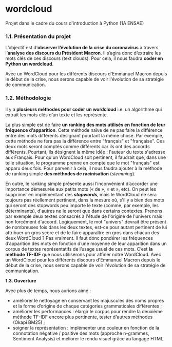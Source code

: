 # wordcloud
Projet dans le cadre du cours d'introduction à Python (1A ENSAE)

### 1.1. Présentation du projet

L’objectif est d’**observer l’évolution de la crise du coronavirus** à travers l’**analyse des discours du Président Macron**. Il s’agira donc d’extraire les mots clés de ces discours (text clouds). Pour cela, il nous faudra **coder en Python un wordcloud**.

Avec un WordCloud pour les différents discours d'Emmanuel Macron depuis le début de la crise, nous serons capable de voir l'évolution de sa stratégie de communication.

### 1.2. Méthodologie

Il y a **plusieurs méthodes pour coder un wordcloud** i.e. un algorithme qui extrait les mots clés d’un texte et les représente.

La plus simple est de faire **un ranking des mots utilisés en fonction de leur fréquence d’apparition**. Cette méthode naïve de ne pas faire la différence entre des mots différents désignant pourtant la même chose. Par exemple, cette méthode ne fera pas la différence entre "français" et "française". Ces deux mots seront comptés comme différents car ils ont des accords différents. Pourtant, ils désignent la même idée : l'auteur du texte s'adresse aux Français. Pour qu'un WordCloud soit pertinent, il faudrait que, dans une telle situation, le programme prenne en compte que le mot "français" est apparu deux fois. Pour parvenir à cela, il nous faudra ajouter à la méthode de ranking simple **des méthodes de racinisation** (*stemming*).

En outre, le ranking simple présente aussi l’inconvénient d’accorder une importance démesurée aux petits mots (« de », « et », etc). On peut les supprimer en implémentant des ***stopwords***, mais le WordCloud ne sera toujours pas réellement pertinent, dans la mesure où, s'il y a bien des mots qui seront des stopwords peu importe le texte (comme, par exemple, les déterminants), d'autres ne le seront que dans certains contextes. Prenons par exemple deux textes consacrés à l'étude de l'origine de l'univers mais non forcément d'accord. Logiquement, le mot "univers" devrait être présent de nombreuses fois dans les deux textes, est-ce pour autant pertinent de lui attribuer un gros score et de le faire apparaître en gros dans chacun des deux WordCloud ? Pas vraiment. Il faut donc pondérer les fréquences d’apparition des mots en fonction d’une moyenne de leur apparition dans un corpus de textes représentatifs de l’usage usuel de ces mots. C’est **la méthode TF-IDF** que nous utiliserons pour affiner notre WordCloud. Avec un WordCloud pour les différents discours d'Emmanuel Macron depuis le début de la crise, nous serons capable de voir l'évolution de sa stratégie de communication.

**1.3. Ouverture**

Avec plus de temps, nous aurions aimé :
- améliorer le nettoyage en conservant les majuscules des noms propres et la forme d’origine de chaque catégories grammaticales différentes ;
- améliorer les performances : élargir le corpus pour rendre la deuxième méthode TF-IDF encore plus pertinente, tester d'autres méthodes (Okapi BM25) ;
- soigner la représentation : implémenter une couleur en fonction de la connotation négative / positive des mots (approche n-grammes, Sentiment Analysis) et méliorer le rendu visuel grâce au langage HTML.
